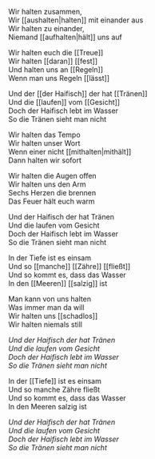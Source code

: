 Wir halten zusammen,  
Wir [[aushalten|halten]] mit einander aus  
Wir halten zu einander,  
Niemand [[aufhalten|hält]] uns auf  
  
Wir halten euch die [[Treue]]  
Wir halten [[daran]] [[fest]]  
Und halten uns an [[Regeln]]  
Wenn man uns Regeln [[lässt]]  

Und der [[der Haifisch]] der hat [[Tränen]]  
Und die [[laufen]] vom [[Gesicht]]  
Doch der Haifisch lebt im Wasser  
So die Tränen sieht man nicht  
  
Wir halten das Tempo  
Wir halten unser Wort  
Wenn einer nicht [[mithalten|mithält]]  
Dann halten wir sofort  
  
Wir halten die Augen offen  
Wir halten uns den Arm  
Sechs Herzen die brennen  
Das Feuer hält euch warm  
  
Und der Haifisch der hat Tränen  
Und die laufen vom Gesicht  
Doch der Haifisch lebt im Wasser  
So die Tränen sieht man nicht  
  
In der Tiefe ist es einsam  
Und so [[manche]] [[Zähre]] [[fließt]]  
Und so kommt es, dass das Wasser  
In den [[Meeren]] [[salzig]] ist  

  
Man kann von uns halten  
Was immer man da will  
Wir halten uns [[schadlos]]  
Wir halten niemals still  
  
*Und der Haifisch der hat Tränen*  
*Und die laufen vom Gesicht*  
*Doch der Haifisch lebt im Wasser*  
*So die Tränen sieht man nicht*  
  
In der [[Tiefe]] ist es einsam  
Und so manche Zähre fließt  
Und so kommt es, dass das Wasser  
In den Meeren salzig ist  
  
*Und der Haifisch der hat Tränen*  
*Und die laufen vom Gesicht*  
*Doch der Haifisch lebt im Wasser*  
*So die Tränen sieht man nicht*